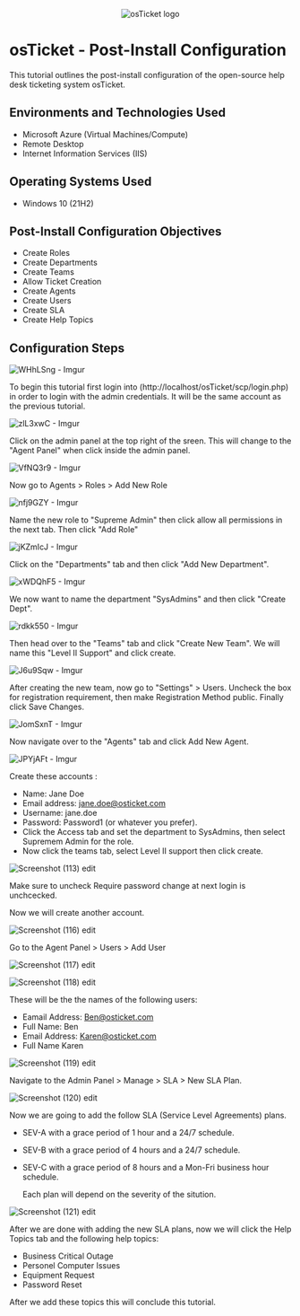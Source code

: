 <p align="center">
<img src="https://i.imgur.com/Clzj7Xs.png" alt="osTicket logo"/>
</p>

<h1>osTicket - Post-Install Configuration</h1>
This tutorial outlines the post-install configuration of the open-source help desk ticketing system osTicket.<br />



<h2>Environments and Technologies Used</h2>

- Microsoft Azure (Virtual Machines/Compute)
- Remote Desktop
- Internet Information Services (IIS)

<h2>Operating Systems Used </h2>

- Windows 10</b> (21H2)

<h2>Post-Install Configuration Objectives</h2>

- Create Roles
- Create Departments
- Create Teams
- Allow Ticket Creation
- Create Agents
- Create Users
- Create SLA
- Create Help Topics


<h2>Configuration Steps</h2>

![WHhLSng - Imgur](https://github.com/Brentgriffith95/post-install-config/assets/150200843/d42f29bc-0449-44da-aca7-707aa4658d99)

To begin this tutorial first login into (http://localhost/osTicket/scp/login.php) in order to login with the admin credentials. It will be the same account as the previous tutorial.


![zlL3xwC - Imgur](https://github.com/Brentgriffith95/post-install-config/assets/150200843/86a413df-cec4-4a41-a179-1330a71e210a)

Click on the admin panel at the top right of the sreen. This will change to the "Agent Panel" when click inside the admin panel.


![VfNQ3r9 - Imgur](https://github.com/Brentgriffith95/post-install-config/assets/150200843/b754992a-0a9d-4b81-abd9-1a6980e5a60b)

Now go to Agents > Roles > Add New Role


![nfj9GZY - Imgur](https://github.com/Brentgriffith95/post-install-config/assets/150200843/4003d9ac-becc-4bc9-84fa-c5c86492f66b)

Name the new role to "Supreme Admin" then click allow all permissions in the next tab. Then click "Add Role"






![jKZmIcJ - Imgur](https://github.com/Brentgriffith95/post-install-config/assets/150200843/22948b85-aade-4cf3-b6e8-7dee27305356)

Click on the "Departments" tab and then click "Add New Department".


![xWDQhF5 - Imgur](https://github.com/Brentgriffith95/post-install-config/assets/150200843/4db23483-1133-43a9-a48d-ec9f62df1710)

We now want to name the department "SysAdmins" and then click "Create Dept".


![rdkk550 - Imgur](https://github.com/Brentgriffith95/post-install-config/assets/150200843/526ced2d-f411-44f0-bcb4-26fe8a88695f)

Then head over to the "Teams" tab and click "Create New Team". We will name this "Level II Support" and click create.




![J6u9Sqw - Imgur](https://github.com/Brentgriffith95/post-install-config/assets/150200843/f585180c-d4b9-4234-b6d5-8d5a2e8450a2)

After creating the new team, now go to "Settings" > Users. Uncheck the box for registration requirement, then make Registration Method public. Finally click Save Changes.




![JomSxnT - Imgur](https://github.com/Brentgriffith95/post-install-config/assets/150200843/9bb2c1f6-b6da-4ad7-bd6c-2b4c1f58f7b2)

Now navigate over to the "Agents" tab and click Add New Agent.




![JPYjAFt - Imgur](https://github.com/Brentgriffith95/post-install-config/assets/150200843/57e9c327-eac1-4a8a-a560-5ef5639164a2)

Create these accounts : 
- Name: Jane Doe
- Email address: jane.doe@osticket.com
- Username: jane.doe
- Password: Password1 (or whatever you prefer).
- Click the Access tab and set the department to SysAdmins, then select Supremem Admin for the role.
- Now click the teams tab, select Level II support then click create.



![Screenshot (113) edit](https://github.com/Brentgriffith95/post-install-config/assets/150200843/e3920639-4c9e-4782-8cb7-72f1347c663f)

Make sure to uncheck Require password change at next login is unchcecked.

Now we will create another account.


![Screenshot (116) edit](https://github.com/Brentgriffith95/post-install-config/assets/150200843/3ff0d1f2-47b0-4a18-a308-736585fa7126)

Go to the Agent Panel > Users > Add User





![Screenshot (117) edit](https://github.com/Brentgriffith95/post-install-config/assets/150200843/43a4dbe6-873a-496e-a144-7a036b3fa181)



![Screenshot (118) edit](https://github.com/Brentgriffith95/post-install-config/assets/150200843/d547d0f8-e718-4646-bc46-43caa4f9550c)

These will be the the names of the following users:

- Eamail Address: Ben@osticket.com
- Full Name: Ben
- Email Address: Karen@osticket.com
- Full Name Karen


![Screenshot (119) edit](https://github.com/Brentgriffith95/post-install-config/assets/150200843/73bb5e64-ff09-4def-9b6b-9402d7d3c587)

Navigate to the Admin Panel > Manage > SLA > New SLA Plan.



![Screenshot (120) edit](https://github.com/Brentgriffith95/post-install-config/assets/150200843/3ba2944c-af67-438f-8ceb-f9aa84ba312f)

Now we are going to add the follow SLA (Service Level Agreements) plans.

- SEV-A with a grace period of 1 hour and a 24/7 schedule.
- SEV-B with a grace period of 4 hours and a 24/7 schedule.
- SEV-C with a grace period of 8 hours and a Mon-Fri business hour schedule.

   Each plan will depend on the severity of the sitution.



![Screenshot (121) edit](https://github.com/Brentgriffith95/post-install-config/assets/150200843/e9c50456-8528-4553-8cd0-597a3de2c246)

After we are done with adding the new SLA plans, now we will click the Help Topics tab and the following help topics:

- Business Critical Outage
- Personel Computer Issues 
- Equipment Request
- Password Reset

After we add these topics this will conclude this tutorial.
